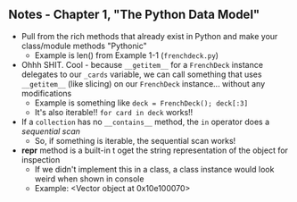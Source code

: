 ## Notes - Chapter 1, "The Python Data Model"

- Pull from the rich methods that already exist in Python and make your class/module methods "Pythonic"
    - Example is len(<FrenchDeck instance>) from Example 1-1 (`frenchdeck.py`)
- Ohhh SHIT. Cool - because `__getitem__` for a `FrenchDeck` instance delegates to our `_cards` variable, we can call something that uses `__getitem__` (like slicing) on our `FrenchDeck` instance... without any modifications
    - Example is something like `deck = FrenchDeck(); deck[:3]`
    - It's also iterable!! `for card in deck` works!!
- If a `collection` has no `__contains__` method, the `in` operator does a *sequential scan*
    - So, if something is iterable, the sequential scan works! 
- __repr__ method is a built-in t oget the string representation of the object for inspection
    - If we didn't implement this in a class, a class instance would look weird when shown in console
    - Example: <Vector object at 0x10e100070>
